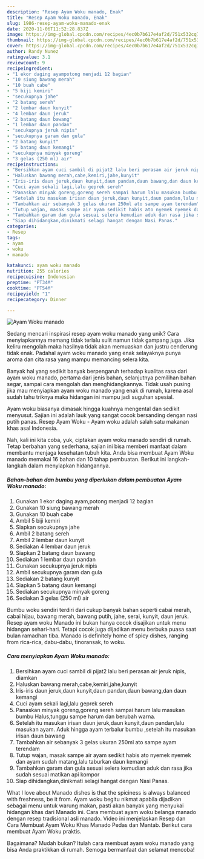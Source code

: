 ```yaml
---
description: "Resep Ayam Woku manado, Enak"
title: "Resep Ayam Woku manado, Enak"
slug: 1986-resep-ayam-woku-manado-enak
date: 2020-11-06T11:52:28.837Z
image: https://img-global.cpcdn.com/recipes/4ec0b7b617e4af2d/751x532cq70/ayam-woku-manado-foto-resep-utama.jpg
thumbnail: https://img-global.cpcdn.com/recipes/4ec0b7b617e4af2d/751x532cq70/ayam-woku-manado-foto-resep-utama.jpg
cover: https://img-global.cpcdn.com/recipes/4ec0b7b617e4af2d/751x532cq70/ayam-woku-manado-foto-resep-utama.jpg
author: Randy Nunez
ratingvalue: 3.1
reviewcount: 9
recipeingredient:
- "1 ekor daging ayampotong menjadi 12 bagian"
- "10 siung bawang merah"
- "10 buah cabe"
- "5 biji kemiri"
- "secukupnya jahe"
- "2 batang sereh"
- "2 lembar daun kunyit"
- "4 lembar daun jeruk"
- "2 batang daun bawang"
- "1 lembar daun pandan"
- "secukupnya jeruk nipis"
- "secukupnya garam dan gula"
- "2 batang kunyit"
- "5 batang daun kemangi"
- "secukupnya minyak goreng"
- "3 gelas (250 ml) air"
recipeinstructions:
- "Bersihkan ayam cuci sambil di pijat2 lalu beri perasan air jeruk nipis, diamkan"
- "Haluskan bawang merah,cabe,kemiri,jahe,kunyit"
- "Iris-iris daun jeruk,daun kunyit,daun pandan,daun bawang,dan daun kemangi"
- "Cuci ayam sekali lagi,lalu geprek sereh"
- "Panaskan minyak goreng,goreng sereh sampai harum lalu masukan bumbu Halus,tunggu sampe harum dan berubah warna."
- "Setelah itu masukan irisan daun jeruk,daun kunyit,daun pandan,lalu masukan ayam. Aduk hingga ayam terbalur bumbu ,setelah itu masukan irisan daun bawang"
- "Tambahkan air sebanyak 3 gelas ukuran 250ml ato sampe ayam terendam"
- "Tutup wajan, masak sampe air ayam sedikit habis ato nyemek nyemek dan ayam sudah matang,lalu taburkan daun kemangi"
- "Tambahkan garam dan gula sesuai selera kemudian aduk dan rasa jika sudah sesuai matikan api kompor"
- "Siap dihidangkan,dinikmati selagi hangat dengan Nasi Panas."
categories:
- Resep
tags:
- ayam
- woku
- manado

katakunci: ayam woku manado 
nutrition: 255 calories
recipecuisine: Indonesian
preptime: "PT34M"
cooktime: "PT54M"
recipeyield: "1"
recipecategory: Dinner

---
```



![Ayam Woku manado](https://img-global.cpcdn.com/recipes/4ec0b7b617e4af2d/751x532cq70/ayam-woku-manado-foto-resep-utama.jpg)

Sedang mencari inspirasi resep ayam woku manado yang unik? Cara menyiapkannya memang tidak terlalu sulit namun tidak gampang juga. Jika keliru mengolah maka hasilnya tidak akan memuaskan dan justru cenderung tidak enak. Padahal ayam woku manado yang enak selayaknya punya aroma dan cita rasa yang mampu memancing selera kita.

Banyak hal yang sedikit banyak berpengaruh terhadap kualitas rasa dari ayam woku manado, pertama dari jenis bahan, selanjutnya pemilihan bahan segar, sampai cara mengolah dan menghidangkannya. Tidak usah pusing jika mau menyiapkan ayam woku manado yang enak di rumah, karena asal sudah tahu triknya maka hidangan ini mampu jadi suguhan spesial.

Ayam woku biasanya dimasak hingga kuahnya mengental dan sedikit menyusut. Sajian ini adalah lauk yang sangat cocok bersanding dengan nasi putih panas. Resep Ayam Woku - Ayam woku adalah salah satu makanan khas asal Indonesia.


Nah, kali ini kita coba, yuk, ciptakan ayam woku manado sendiri di rumah. Tetap berbahan yang sederhana, sajian ini bisa memberi manfaat dalam membantu menjaga kesehatan tubuh kita. Anda bisa membuat Ayam Woku manado memakai 16 bahan dan 10 tahap pembuatan. Berikut ini langkah-langkah dalam menyiapkan hidangannya.

<!--inarticleads1-->

##### Bahan-bahan dan bumbu yang diperlukan dalam pembuatan Ayam Woku manado:

1. Gunakan 1 ekor daging ayam,potong menjadi 12 bagian
1. Gunakan 10 siung bawang merah
1. Gunakan 10 buah cabe
1. Ambil 5 biji kemiri
1. Siapkan secukupnya jahe
1. Ambil 2 batang sereh
1. Ambil 2 lembar daun kunyit
1. Sediakan 4 lembar daun jeruk
1. Siapkan 2 batang daun bawang
1. Sediakan 1 lembar daun pandan
1. Gunakan secukupnya jeruk nipis
1. Ambil secukupnya garam dan gula
1. Sediakan 2 batang kunyit
1. Siapkan 5 batang daun kemangi
1. Sediakan secukupnya minyak goreng
1. Sediakan 3 gelas (250 ml) air


Bumbu woku sendiri terdiri dari cukup banyak bahan seperti cabai merah, cabai hijau, bawang merah, bawang putih, jahe, serai, kunyit, daun jeruk. Resep ayam woku Manado ini bukan hanya cocok disajikan untuk menu hidangan sehari-hari. Tetapi cocok juga dijadikan menu berbuka puasa saat bulan ramadhan tiba. Manado is definitely home of spicy dishes, ranging from rica-rica, dabu-dabu, tinoransak, to woku. 

<!--inarticleads2-->

##### Cara menyiapkan Ayam Woku manado:

1. Bersihkan ayam cuci sambil di pijat2 lalu beri perasan air jeruk nipis, diamkan
1. Haluskan bawang merah,cabe,kemiri,jahe,kunyit
1. Iris-iris daun jeruk,daun kunyit,daun pandan,daun bawang,dan daun kemangi
1. Cuci ayam sekali lagi,lalu geprek sereh
1. Panaskan minyak goreng,goreng sereh sampai harum lalu masukan bumbu Halus,tunggu sampe harum dan berubah warna.
1. Setelah itu masukan irisan daun jeruk,daun kunyit,daun pandan,lalu masukan ayam. Aduk hingga ayam terbalur bumbu ,setelah itu masukan irisan daun bawang
1. Tambahkan air sebanyak 3 gelas ukuran 250ml ato sampe ayam terendam
1. Tutup wajan, masak sampe air ayam sedikit habis ato nyemek nyemek dan ayam sudah matang,lalu taburkan daun kemangi
1. Tambahkan garam dan gula sesuai selera kemudian aduk dan rasa jika sudah sesuai matikan api kompor
1. Siap dihidangkan,dinikmati selagi hangat dengan Nasi Panas.


What I love about Manado dishes is that the spiciness is always balanced with freshness, be it from. Ayam woku begitu nikmat apabila dijadikan sebagai menu untuk warung makan, pasti akan banyak yang menyukai hidangan khas dari Manado ini. Cara membuat ayam woku belanga manado dengan resep tradisional asli manado. Video ini menjelaskan Resep dan Cara Membuat Ayam Woku Khas Manado Pedas dan Mantab. Berikut cara membuat Ayam Woku praktis. 

Bagaimana? Mudah bukan? Itulah cara membuat ayam woku manado yang bisa Anda praktikkan di rumah. Semoga bermanfaat dan selamat mencoba!
